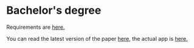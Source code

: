 # Bachelor's degree

Requirements are [here.](./requirements.md)

You can read the latest version of the paper [here](./latest/paper.pdf), the actual app is [here.](https://github.com/solomonarul/edra)